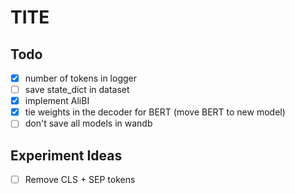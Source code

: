 # TITE

## Todo

- [x] number of tokens in logger
- [ ] save state_dict in dataset
- [x] implement AliBI
- [x] tie weights in the decoder for BERT (move BERT to new model)
- [ ] don't save all models in wandb

## Experiment Ideas

- [ ] Remove CLS + SEP tokens
